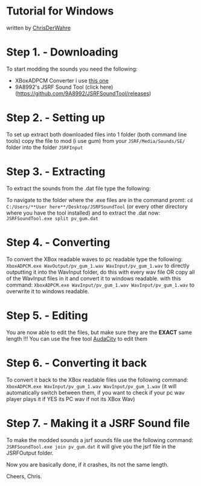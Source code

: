 # Tutorial for Windows
written by [ChrisDerWahre](https://github.com/ChrisderWahre)

# Step 1. - Downloading
To start modding the sounds you need the following:
 - XBoxADPCM Converter i use [this one](https://github.com/Sergeanur/XboxADPCM/releases) 
 - 9A8992's JSRF Sound Tool (click here)(https://github.com/9A8992/JSRFSoundTool/releases)
 
# Step 2. - Setting up
To set up extract both downloaded files into 1 folder (both command line tools)
copy the file to mod (i use gum) from your `JSRF/Media/Sounds/SE/` folder into the folder `JSRFInput`

# Step 3. - Extracting
To extract the sounds from the .dat file type the following:

To navigate to the folder where the .exe files are in the command promt: `cd C:/Users/**User here**/Desktop/JSRFSoundTool` (or every other directory where you have the tool installed)
and to extract the .dat now: `JSRFSoundTool.exe split pv_gum.dat`

# Step 4. - Converting
To convert the XBox readable waves to pc readable type the following:
`XboxADPCM.exe WavOutput/pv_gum_1.wav WavInput/pv_gum_1.wav` to directly outputting it into the WavInput folder, do this with every wav file OR copy all of the WavInput files in it and convert it to windows readable. with this command:
`XboxADPCM.exe WavInput/pv_gum_1.wav WavInput/pv_gum_1.wav` to overwrite it to windows readable.

# Step 5. - Editing
You are now able to edit the files, but make sure they are the **EXACT** same length !!!
You can use the free tool [AudaCity](https://www.audacityteam.org/) to edit them

# Step 6. - Converting it back
To convert it back to the XBox readable files use the following command:
`XboxADPCM.exe WavInput/pv_gum_1.wav WavInput/pv_gum_1.wav` (it will automatically switch between them, if you want to check if your pc wav player plays it if YES its PC wav if not its XBox Wav)

# Step 7. - Making it a JSRF Sound file
To make the modded sounds a jsrf sounds file use the following command:
`JSRFSoundTool.exe join pv_gum.dat` it will give you the jsrf file in the JSRFOutput folder.


Now you are basically done, if it crashes, its not the same length.

Cheers, Chris.
